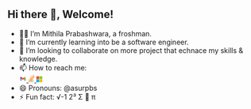 ## Hi there 👋, Welcome!

<!--**mthlpbs/mthlpbs** is a ✨ _special_ ✨ repository because its `README.md` (this file) appears on your GitHub profile.-->

- 👨‍🦱 I’m Mithila Prabashwara, a froshman.
- 🌱 I’m currently learning into be a software engineer.
- 👯 I’m looking to collaborate on more project that echnace my skills & knowledge.
- 📫 How to reach me:<br> <a href="mailto:tqd8ewd7d@mozmail.com/"> <img src="resources/gmail.png" width="3%" height="3%"> </a>
                           <a href="https://stackoverflow.com/users/19565278/mthlpbs/"> <img src="resources/stackoverflow.png" width="2.5%" height="2.5%" aligh="left"> </a>
                           <a href="https://learn.microsoft.com/en-us/users/mthlpbs/"> <img src="resources/microsoft.png" width="2.5%" height="2.5%" aligh="left"> </a>
- 😄 Pronouns: @asurpbs
- ⚡ Fun fact: √-1 2³ Σ 🍎 π 

